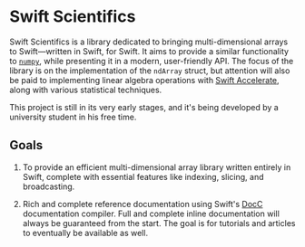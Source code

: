 # Swift Scientifics

Swift Scientifics is a library dedicated to bringing multi-dimensional arrays to Swift—written in Swift, for Swift. It aims to provide a similar functionality to [`numpy`](https://numpy.org), while presenting it in a modern, user-friendly API. The focus of the library is on the implementation of the `ndArray` struct, but attention will also be paid to implementing linear algebra operations with [Swift Accelerate](https://developer.apple.com/documentation/accelerate), along with various statistical techniques.

This project is still in its very early stages, and it's being developed by a university student in his free time.

## Goals

1. To provide an efficient multi-dimensional array library written entirely in Swift, complete with essential features like indexing, slicing, and broadcasting.

2. Rich and complete reference documentation using Swift's [DocC](https://developer.apple.com/documentation/docc) documentation compiler. Full and complete inline documentation will always be guaranteed from the start. The goal is for tutorials and articles to eventually be available as well.

